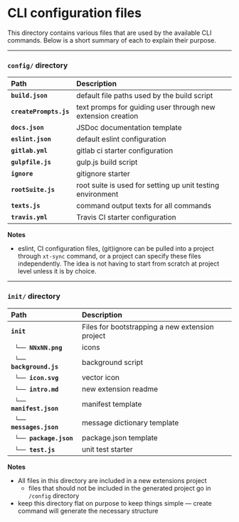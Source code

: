 # CLI configuration files

This directory contains various files that are used by the available CLI commands. Below is a short summary of each to explain their purpose.

* * * 

### `config/` directory

Path | Description
:--- | :---
**`build.json`** |  default file paths used by the build script
**`createPrompts.js`** | text promps for guiding user through new extension creation
**`docs.json`** | JSDoc documentation template
**`eslint.json`** | default eslint configuration
**`gitlab.yml`** | gitlab ci starter configuration
**`gulpfile.js`** | gulp.js build script
**`ignore`** | gitignore starter
**`rootSuite.js`** | root suite is used for setting up unit testing environment
**`texts.js`** | command output texts for all commands
**`travis.yml`** | Travis CI starter configuration

**Notes**

- eslint, CI configuration files, (git)ignore can be pulled into a project through `xt-sync` command, or a project can specify these files independently.
  The idea is not having to start from scratch at project level unless it is by choice. 

* * *

### `init/` directory

Path | Description
:--- | :---
**`init`** | Files for bootstrapping a new extension project 
 &nbsp; **`└── NNxNN.png`** | icons
 &nbsp; **`└── background.js`** | background script
 &nbsp; **`└── icon.svg`** | vector icon
 &nbsp; **`└── intro.md`** | new extension readme
 &nbsp; **`└── manifest.json`** | manifest template
 &nbsp; **`└── messages.json`** | message dictionary template
 &nbsp; **`└── package.json`** | package.json template
 &nbsp; **`└── test.js`** | unit test starter

**Notes**

- All files in this directory are included in a new extensions project
  - files that should not be included in the generated project go in `/config` directory
- keep this directory flat on purpose to keep things simple &mdash; create command will generate
  the necessary structure     
    
